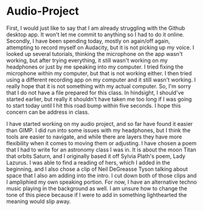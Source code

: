 # Audio-Project
First, I would just like to say that I am already struggling with the Github desktop app. It won't let me commit to anything so I had to do it online. 
Secondly, I have been spending today, mostly on again/off again, attempting to record myself on Audacity, but it is not picking up my voice. I looked up several tutorials, thinking the microphone on the app wasn't working, but after trying everything, it still wasn't working on my headphones or just by me speaking into my computer. I tried fixing the microphone within my computer, but that is not working either. I then tried using a different recording app on my computer and it still wasn't working. I really hope that it is not something with my actual computer.
So, I'm sorry that I do not have a file prepared for this class. In hindsight, I should've started earlier, but really it shouldn't have taken me too long if I was going to start today until I hit this road bump within five seconds. I hope this concern can be address in class. 

I have started working on my audio project, and so far have found it easier than GIMP. I did run into some issues with my headphones, but I think the tools are easier to navigate, and while there are layers they have more flexibility when it comes to moving them or adjusting. I have chosen a poem that I had to write for an astronomy class I was in. It is about the moon Titan that orbits Saturn, and I originally based it off Sylvia Plath's poem, Lady Lazurus. I was able to find a reading of hers, which I added in the beginning, and I also chose a clip of Neil DeGreasse Tyson talking about space that I also am adding into the intro. I cut down both of those clips and I ampliphied my own speaking portion. For now, I have an alternative techno music playing in the background as well. I am unsure how to change the tone of this piece because if I were to add in something lighthearted the meaning would slip away. 
